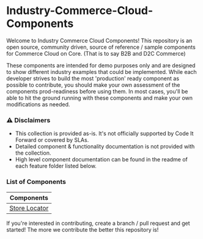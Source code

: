 # Industry-Commerce-Cloud-Components

Welcome to Industry Commerce Cloud Components! 
This repository is an open source, community driven, source of reference / sample components for Commerce Cloud on Core. (That is to say B2B and D2C Commerce)

These components are intended for demo purposes only and are designed to show different industry examples that could be implemented. While each developer strives to build the most 'production' ready component as possible to contribute, you should make your own assessment of the components prod-readiness before using them. 
In most cases, you'll be able to hit the ground running with these components and make your own modifications as needed. 

### ⚠️ Disclaimers

- This collection is provided as-is. It's not officially supported by Code It Forward or covered by SLAs.
- Detailed component & functionality documentation is not provided with the collection. 
- High level component documentation can be found in the readme of each feature folder listed below. 


### List of Components

| Components  | 
| ------------- | 
| [Store Locator](/store-locator/)  | 


If you're interested in contributing, create a branch / pull request and get started! The more we contribute the better this repository is!
